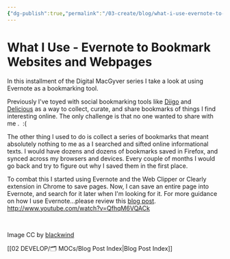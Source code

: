 ```yaml
---
{"dg-publish":true,"permalink":"/03-create/blog/what-i-use-evernote-to-bookmark-websites-and-webpages/","title":"What I Use: Evernote to Bookmark Websites and Webpages","tags":["evernote","blog-post","knowledge-management"]}
---
```


# What I Use - Evernote to Bookmark Websites and Webpages

In this installment of the Digital MacGyver series I take a look at using Evernote as a bookmarking tool.

Previously I've toyed with social bookmarking tools like [Diigo](https://www.diigo.com/) and [Delicious](https://delicious.com/) as a way to collect, curate, and share bookmarks of things I find interesting online. The only challenge is that no one wanted to share with me .  :(

The other thing I used to do is collect a series of bookmarks that meant absolutely nothing to me as a I searched and sifted online informational texts. I would have dozens and dozens of bookmarks saved in Firefox, and synced across my browsers and devices. Every couple of months I would go back and try to figure out why I saved them in the first place.

To combat this I started using Evernote and the Web Clipper or Clearly extension in Chrome to save pages. Now, I can save an entire page into Evernote, and search for it later when I'm looking for it. For more guidance on how I use Evernote...please review this [blog post](http://wiobyrne.com/how-i-use-evernote-as-my-online-multimodal-notebook/). http://www.youtube.com/watch?v=QfhqM6VQACk

 

Image CC by [blackwind](http://www.flickr.com/photos/blackwind/4046364319/)

[[02 DEVELOP/🗂️ MOCs/Blog Post Index\|Blog Post Index]]